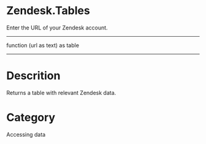 ﻿# Zendesk.Tables
Enter the URL of your Zendesk account.
***
function (url as text) as table
***
# Descrition 
Returns a table with relevant Zendesk data.
# Category 
Accessing data
